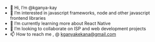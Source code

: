 - 👋 Hi, I’m @kganya-kay
- 👀 I’m interested in javascript frameworks, node and other javascript frontend libraries
- 🌱 I’m currently learning more about React Native
- 💞️ I’m looking to collaborate on ISP and web development projects
- 📫 How to reach me , @ kganyakekana@gmail.com

<!---
kganya-kay/kganya-kay is a ✨ special ✨ repository because its `README.md` (this file) appears on your GitHub profile.
You can click the Preview link to take a look at your changes.
--->
